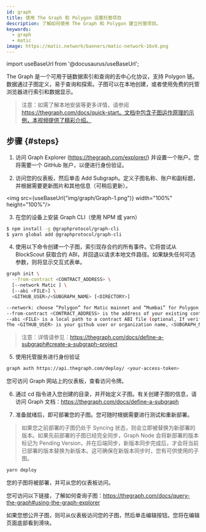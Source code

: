 ```yaml
---
id: graph
title: 使用 The Graph 和 Polygon 设置托管项目
description: 了解如何使用 The Graph 和 Polygon 建立托管项目。
keywords:
  - graph
  - matic
image: https://matic.network/banners/matic-network-16x9.png
---
```


import useBaseUrl from '@docusaurus/useBaseUrl';

The Graph 是一个可用于链数据索引和查询的去中心化协议，支持 Polygon 链。数据通过子图定义，易于查询和探索。子图可以在本地创建，或者使用免费的托管浏览器进行索引和数据显示。

> 注意：如需了解本地安装等更多详情，请参阅 https://thegraph.com/docs/quick-start。文档中包含子图运作原理的示例，本视频提供了精彩介绍。

## 步骤 {#steps}

1. 访问 Graph Explorer (https://thegraph.com/explorer/) 并设置一个账户。您将需要一个 GitHub 账户，以便进行身份验证。

2. 访问您的仪表板，然后单击 Add Subgraph。定义子图名称、账户和副标题，并根据需要更新图片和其他信息（可稍后更新）。

<img src={useBaseUrl("img/graph/Graph-1.png")} width="100%" height="100%"/>


3. 在您的设备上安装 Graph CLI（使用 NPM 或 yarn）

```bash
$ npm install -g @graphprotocol/graph-cli
$ yarn global add @graphprotocol/graph-cli
```

4. 使用以下命令创建一个子图，索引现存合约的所有事件。它将尝试从 BlockScout 获取合约 ABI，并回退以请求本地文件路径。如果缺失任何可选参数，则将显示交互式表单。

```bash
graph init \
  --from-contract <CONTRACT_ADDRESS> \
  [--network Matic ] \
  [--abi <FILE>] \
  <GITHUB_USER>/<SUBGRAPH_NAME> [<DIRECTORY>]

--network: choose “Polygon” for Matic mainnet and “Mumbai” for Polygon Testnet.
--from-contract <CONTRACT_ADDRESS> is the address of your existing contract which you have deployed on Polygon: Testnet or Mainnet.
--abi <FILE> is a local path to a contract ABI file (optional, If verified in BlockScout, the graph will grab the ABI, otherwise you will need to manually add the ABI. You can save the abi from BlockScout or by running truffle compile or solc on a public project.)
The <GITHUB_USER> is your github user or organization name, <SUBGRAPH_NAME> is the name for your subgraph, and <DIRECTORY> is the optional name of the directory where graph init will put the example subgraph manifest.
```

> 注意：详情请参见：https://thegraph.com/docs/define-a-subgraph#create-a-subgraph-project

5. 使用托管服务进行身份验证

```bash
graph auth https://api.thegraph.com/deploy/ <your-access-token>
```
您可访问 Graph 网站上的仪表板，查看访问令牌。

6. 通过 cd 指令进入您创建的目录，并开始定义子图。有关创建子图的信息，请访问 Graph 文档：https://thegraph.com/docs/define-a-subgraph

7. 准备就绪后，即可部署您的子图。您可随时根据需要进行测试和重新部署。

> 如果您之前部署的子图仍处于 Syncing 状态，则会立即被替换为新部署的版本。如果先前部署的子图已经完全同步，Graph Node 会将新部署的版本标记为 Pending Version，并在后端同步，新版本同步完成后，才会将当前已部署的版本替换为新版本。这可确保在新版本同步时，您有可供使用的子图。

```bash
yarn deploy
```

您的子图将被部署，并可从您的仪表板访问。

您可访问以下链接，了解如何查询子图：https://thegraph.com/docs/query-the-graph#using-the-graph-explorer

如果您想公开子图，则可从仪表板访问您的子图，然后单击编辑按钮。您将在编辑页面底部看到滑块。
